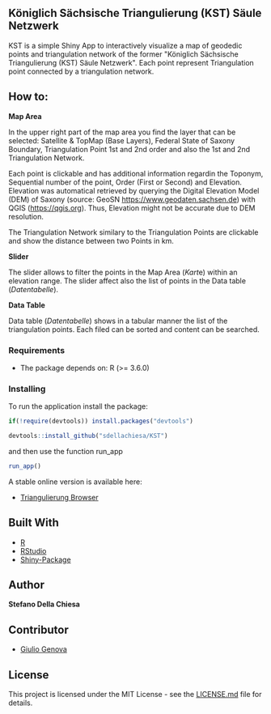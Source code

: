 ## Königlich  Sächsische Triangulierung (KST) Säule  Netzwerk
KST is a simple Shiny App to interactively visualize a map of geodedic points and triangulation network of the former "Königlich  Sächsische Triangulierung (KST) Säule  Netzwerk".
Each point represent Triangulation point connected by a triangulation network.

## How to:
**Map Area**

In the upper right part of the map area you find the layer that can be selected:
Satellite & TopMap (Base Layers), Federal State of Saxony Boundary, Triangulation Point 1st and 2nd order and also the 1st and 2nd Triangulation Network.

Each point is clickable and has additional information regardin the Toponym, Sequential number of the point, Order (First or Second) and Elevation.
Elevation was automatical retrieved by querying the Digital Elevation Model (DEM) of Saxony (source: GeoSN https://www.geodaten.sachsen.de) with QGIS (https://qgis.org). Thus, Elevation might not be accurate due to DEM resolution.

The Triangulation Network similary to the Triangulation Points are clickable and show the distance between two Points in km.

**Slider**

The slider allows to filter the points in the Map Area (*Kart*e) within an elevation range.
The slider affect also the list of points in the Data table (*Datentabelle*).

**Data Table**

Data table (*Datentabelle*)  shows in a tabular manner the list of the triangulation points.
Each filed can be sorted and content can be searched.


### Requirements

- The package depends on: R (>= 3.6.0)

### Installing

To run the application install the package:

```R
if(!require(devtools)) install.packages("devtools")

devtools::install_github("sdellachiesa/KST")
```
and then use the function run_app

```R
run_app()
```

A stable online version is available here:

* [Triangulierung Browser](https://stefanodellachiesa.shinyapps.io/Koeniglich-Saechsische-Triangulierung-Browser/)


## Built With

* [R](https://www.r-project.org/) 
* [RStudio](https://rstudio.com/)
* [Shiny-Package](https://shiny.rstudio.com/)

## Author

**Stefano Della Chiesa** 

## Contributor

* [Giulio Genova](https://github.com/GiulioGenova) 



## License

This project is licensed under the MIT License - see the [LICENSE.md](LICENSE.md) file for details.

